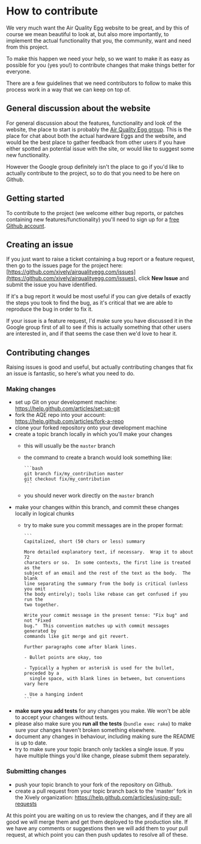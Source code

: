 # How to contribute

We very much want the Air Quality Egg website to be great, and by this of
course we mean beautiful to look at, but also more importantly, to implement the
actual functionality that you, the community, want and need from this project.

To make this happen we need your help, so we want to make it as easy as
possible for you (yes you!) to contribute changes that make things better for
everyone.

There are a few guidelines that we need contributors to follow to make this
process work in a way that we can keep on top of.

## General discussion about the website

For general discussion about the features, functionality and look of the
website, the place to start is probably the [Air Quality Egg
group](https://groups.google.com/forum/#!forum/airqualityegg).  This is the
place for chat about both the actual hardware Eggs and the website, and would
be the best place to gather feedback from other users if you have either
spotted an potential issue with the site, or would like to suggest some new
functionality.

However the Google group definitely isn't the place to go if you'd like to
actually contribute to the project, so to do that you need to be here on
Github.

## Getting started

To contribute to the project (we welcome either bug reports, or patches
containing new features/functionality) you'll need to sign up for a [free
Github account](https://github.com/signup/free).

## Creating an issue

If you just want to raise a ticket containing a bug report or a feature
request, then go to the issues page for the project here:
[https://github.com/xively/airqualityegg.com/issues](https://github.com/xively/airqualityegg.com/issues),
click **New Issue** and submit the issue you have identified.

If it's a bug report it would be most useful if you can give details of exactly
the steps you took to find the bug, as it's critical that we are able to
reproduce the bug in order to fix it.

If your issue is a feature request, I'd make sure you have discussed it in the
Google group first of all to see if this is actually something that other users
are interested in, and if that seems the case then we'd love to hear it.

## Contributing changes

Raising issues is good and useful, but actually contributing changes that fix
an issue is fantastic, so here's what you need to do.

### Making changes

* set up Git on your development machine: https://help.github.com/articles/set-up-git
* fork the AQE repo into your account: https://help.github.com/articles/fork-a-repo
* clone your forked repository onto your development machine
* create a topic branch locally in which you'll make your changes
  * this will usually be the `master` branch
  * the command to create a branch would look something like:

        ```bash
        git branch fix/my_contribution master
        git checkout fix/my_contribution
        ```

  * you should never work directly on the `master` branch
* make your changes within this branch, and commit these changes locally in logical chunks
  * try to make sure you commit messages are in the proper format:

        ```
        Capitalized, short (50 chars or less) summary

        More detailed explanatory text, if necessary.  Wrap it to about 72
        characters or so.  In some contexts, the first line is treated as the
        subject of an email and the rest of the text as the body.  The blank
        line separating the summary from the body is critical (unless you omit
        the body entirely); tools like rebase can get confused if you run the
        two together.

        Write your commit message in the present tense: "Fix bug" and not "Fixed
        bug."  This convention matches up with commit messages generated by
        commands like git merge and git revert.

        Further paragraphs come after blank lines.

        - Bullet points are okay, too

        - Typically a hyphen or asterisk is used for the bullet, preceded by a
          single space, with blank lines in between, but conventions vary here

        - Use a hanging indent
        ```
* **make sure you add tests** for any changes you make. We won't be able to
  accept your changes without tests.
* please also make sure you **run all the tests** (`bundle exec rake`) to make sure your changes haven't
  broken something elsewhere.
* document any changes in behaviour, including making sure the README is up to date.
* try to make sure your topic branch only tackles a single issue. If you have multiple
  things you'd like change, please submit them separately.

### Submitting changes

* push your topic branch to your fork of the repository on Github.
* create a pull request from your topic branch back to the 'master' fork in the
  Xively organization: https://help.github.com/articles/using-pull-requests

At this point you are waiting on us to review the changes, and if they are all
good we will merge them and get them deployed to the production site.  If we
have any comments or suggestions then we will add them to your pull request, at
which point you can then push updates to resolve all of these.
